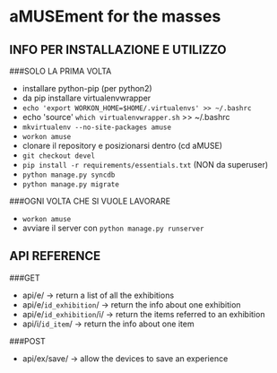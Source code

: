 aMUSEment for the masses
=====
INFO PER INSTALLAZIONE E UTILIZZO
---------------------
###SOLO LA PRIMA VOLTA

*  installare python-pip (per python2)
*  da pip installare virtualenvwrapper
*   `echo 'export WORKON_HOME=$HOME/.virtualenvs' >> ~/.bashrc`
*   echo 'source' `which virtualenvwrapper.sh` >> ~/.bashrc
*   `mkvirtualenv --no-site-packages amuse`
*  `workon amuse`
*  clonare il repository e posizionarsi dentro (cd aMUSE)
*  `git checkout devel`
*  `pip install -r requirements/essentials.txt` (NON da superuser)
*  `python manage.py syncdb`
*  `python manage.py migrate`

###OGNI VOLTA CHE SI VUOLE LAVORARE

* `workon amuse`
* avviare il server con `python manage.py runserver`


API REFERENCE
---------------------
###GET
* api/e/ -> return a list of all the exhibitions
* api/e/`id_exhibition`/ -> return the info about one exhibition
* api/e/`id_exhibition`/i/ -> return the items referred to an exhibition
* api/i/`id_item`/ -> return the info about one item

###POST
* api/ex/save/ -> allow the devices to save an experience
